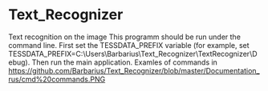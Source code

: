 # Text_Recognizer
Text recognition on the image 
This programm should be run under the command line. First set the TESSDATA_PREFIX variable 
(for example, set TESSDATA_PREFIX=C:\Users\Barbarius\Text_Recognizer\TextRecognizer\Debug\).
Then run the main application.
Examles of commands in https://github.com/Barbarius/Text_Recognizer/blob/master/Documentation_rus/cmd%20commands.PNG
